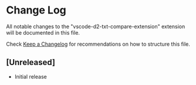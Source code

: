 # Change Log

All notable changes to the "vscode-d2-txt-compare-extension" extension will be documented in this file.

Check [Keep a Changelog](http://keepachangelog.com/) for recommendations on how to structure this file.

## [Unreleased]

- Initial release